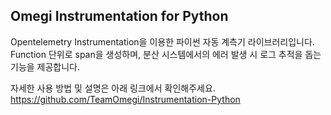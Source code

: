 ## Omegi Instrumentation for Python
Opentelemetry Instrumentation을 이용한 파이썬 자동 계측기 라이브러리입니다.  
Function 단위로 span을 생성하며, 분산 시스템에서의 에러 발생 시 로그 추적을 돕는 기능을 제공합니다.  

자세한 사용 방법 및 설명은 아래 링크에서 확인해주세요.  
https://github.com/TeamOmegi/Instrumentation-Python
